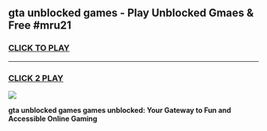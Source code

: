 
## gta unblocked games - Play Unblocked Gmaes & Free #mru21
<h3>
<a href="https://news.freeplayer.one?title=gta_unblocked_games&ref=24F">CLICK TO PLAY</a></h3>
<hr>

<h3>
<a href="https://news.freeplayer.one?title=gta_unblocked_games&ref=24F">CLICK 2 PLAY</a>
  
</h3>

<a href="https://news.freeplayer.one?title=gta_unblocked_games&ref=24F/"><img src="https://clearcache.store/games.png"></a>


**gta unblocked games games unblocked: Your Gateway to Fun and Accessible Online Gaming**
